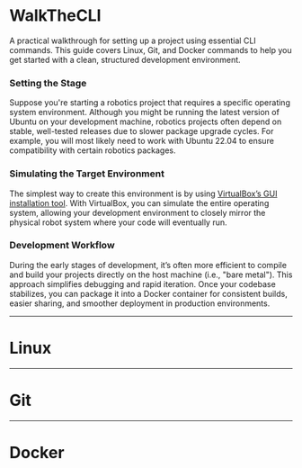 # WalkTheCLI
A practical walkthrough for setting up a project using essential CLI commands. This guide covers Linux, Git, and Docker commands to help you get started with a clean, structured development environment.

### Setting the Stage
Suppose you're starting a robotics project that requires a specific operating system environment. Although you might be running the latest version of Ubuntu on your development machine, robotics projects often depend on stable, well-tested releases due to slower package upgrade cycles. For example, you will most likely need to work with Ubuntu 22.04 to ensure compatibility with certain robotics packages.

### Simulating the Target Environment
The simplest way to create this environment is by using [VirtualBox’s GUI installation tool](https://www.geeksforgeeks.org/how-to-install-virtualbox-on-windows/). With VirtualBox, you can simulate the entire operating system, allowing your development environment to closely mirror the physical robot system where your code will eventually run.

### Development Workflow
During the early stages of development, it’s often more efficient to compile and build your projects directly on the host machine (i.e., "bare metal"). This approach simplifies debugging and rapid iteration. Once your codebase stabilizes, you can package it into a Docker container for consistent builds, easier sharing, and smoother deployment in production environments. 

---
# Linux

---
# Git

---
# Docker
